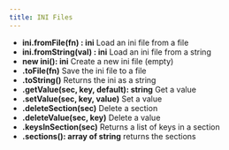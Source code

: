 ```yaml
---
title: INI Files
---
```


* **ini.fromFile(fn) : ini** Load an ini file from a file
* **ini.fromString(val) : ini** Load an ini file from a string
* **new ini(): ini** Create a new ini file (empty)
 * **.toFile(fn)** Save the ini file to a file
 * **.toString()** Returns the ini as a string
 * **.getValue(sec, key, default): string** Get a value
 * **.setValue(sec, key, value)** Set a value
 * **.deleteSection(sec)** Delete a section
 * **.deleteValue(sec, key)** Delete a value
 * **.keysInSection(sec)** Returns a list of keys in a section
 * **.sections(): array of string** returns the sections
